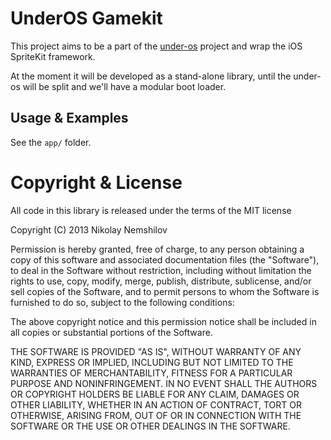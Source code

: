 # UnderOS Gamekit

This project aims to be a part of the [under-os](under-os.com) project
and wrap the iOS SpriteKit framework.

At the moment it will be developed as a stand-alone library, until
the under-os will be split and we'll have a modular boot loader.

## Usage & Examples

See the `app/` folder.


# Copyright & License

All code in this library is released under the terms of the MIT license

Copyright (C) 2013 Nikolay Nemshilov

Permission is hereby granted, free of charge, to any person obtaining a copy
of this software and associated documentation files (the "Software"), to deal
in the Software without restriction, including without limitation the rights
to use, copy, modify, merge, publish, distribute, sublicense, and/or sell copies
of the Software, and to permit persons to whom the Software is furnished to do so,
subject to the following conditions:

The above copyright notice and this permission notice shall be included in all
copies or substantial portions of the Software.

THE SOFTWARE IS PROVIDED "AS IS", WITHOUT WARRANTY OF ANY KIND, EXPRESS OR IMPLIED,
INCLUDING BUT NOT LIMITED TO THE WARRANTIES OF MERCHANTABILITY, FITNESS FOR A
PARTICULAR PURPOSE AND NONINFRINGEMENT. IN NO EVENT SHALL THE AUTHORS OR COPYRIGHT
HOLDERS BE LIABLE FOR ANY CLAIM, DAMAGES OR OTHER LIABILITY, WHETHER IN AN ACTION
OF CONTRACT, TORT OR OTHERWISE, ARISING FROM, OUT OF OR IN CONNECTION WITH THE
SOFTWARE OR THE USE OR OTHER DEALINGS IN THE SOFTWARE.
